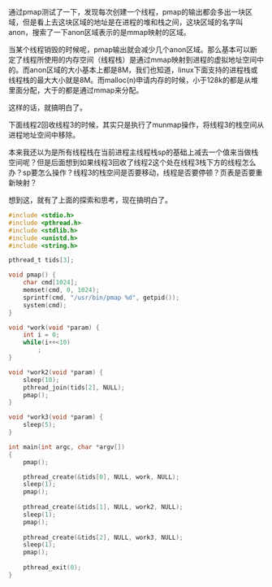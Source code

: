 通过pmap测试了一下，发现每次创建一个线程，pmap的输出都会多出一块区域，但是看上去这块区域的地址是在进程的堆和栈之间，这块区域的名字叫anon，搜索了一下anon区域表示的是mmap映射的区域。

当某个线程销毁的时候呢，pmap输出就会减少几个anon区域。那么基本可以断定了线程所使用的内存空间（线程栈）是通过mmap映射到进程的虚拟地址空间中的。而anon区域的大小基本上都是8M，我们也知道，linux下面支持的进程栈或线程栈的最大大小就是8M。而malloc(n)申请内存的时候，小于128k的都是从堆里面分配，大于的都是通过mmap来分配。

这样的话，就搞明白了。

下面线程2回收线程3的时候，其实只是执行了munmap操作，将线程3的栈空间从进程地址空间中移除。

本来我还以为是所有线程栈在当前进程主线程栈sp的基础上减去一个值来当做栈空间呢？但是后面想到如果线程3回收了线程2这个处在线程3栈下方的线程怎么办？sp要怎么操作？线程3的栈空间是否要移动，线程是否要停顿？页表是否要重新映射？

想到这，就有了上面的探索和思考，现在搞明白了。

```c
#include <stdio.h>
#include <pthread.h>
#include <stdlib.h>
#include <unistd.h>
#include <string.h>

pthread_t tids[3];

void pmap() {
    char cmd[1024];
    memset(cmd, 0, 1024);
    sprintf(cmd, "/usr/bin/pmap %d", getpid());
    system(cmd);
}

void *work(void *param) {
    int i = 0;
    while(i++<10)
        ;
}

void *work2(void *param) {
    sleep(10);
    pthread_join(tids[2], NULL);
    pmap();
}

void *work3(void *param) {
    sleep(5);
}

int main(int argc, char *argv[])
{
    pmap();

    pthread_create(&tids[0], NULL, work, NULL);
    sleep(1);
    pmap();
    
    pthread_create(&tids[1], NULL, work2, NULL);
    sleep(1);
    pmap();
    
    pthread_create(&tids[2], NULL, work3, NULL);
    sleep(1);
    pmap();
    
    pthread_exit(0);
}
```